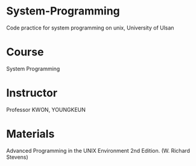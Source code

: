# System-Programming
Code practice for system programming on unix, University of Ulsan

# Course
System Programming

# Instructor
Professor KWON, YOUNGKEUN

# Materials
Advanced Programming in the UNIX Environment 2nd Edition. (W. Richard Stevens)
